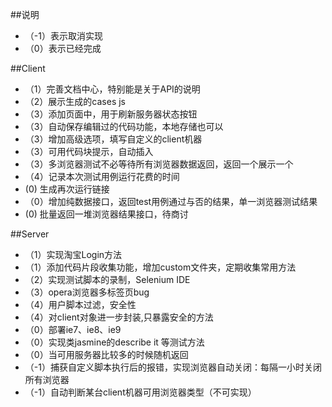 ##说明
* （-1）表示取消实现
* （0）表示已经完成

##Client
* （1）完善文档中心，特别能是关于API的说明
* （2）展示生成的cases js
* （3）添加页面中，用于刷新服务器状态按钮
* （3）自动保存编辑过的代码功能，本地存储也可以
* （3）增加高级选项，填写自定义的client机器
* （3）可用代码块提示，自动插入
* （3）多浏览器测试不必等待所有浏览器数据返回，返回一个展示一个
* （4）记录本次测试用例运行花费的时间
*  (0) 生成再次运行链接
* （0）增加纯数据接口，返回test用例通过与否的结果，单一浏览器测试结果
*  (0) 批量返回一堆浏览器结果接口，待商讨

##Server
* （1）实现淘宝Login方法
* （1）添加代码片段收集功能，增加custom文件夹，定期收集常用方法
* （2）实现测试脚本的录制，Selenium IDE
* （3）opera浏览器多标签页bug
* （4）用户脚本过滤，安全性
* （4）对client对象进一步封装,只暴露安全的方法
* （0）部署ie7、ie8、ie9
* （0）实现类jasmine的describe it 等测试方法
* （0）当可用服务器比较多的时候随机返回
* （-1）捕获自定义脚本执行后的报错，实现浏览器自动关闭：每隔一小时关闭所有浏览器
* （-1）自动判断某台client机器可用浏览器类型（不可实现）
